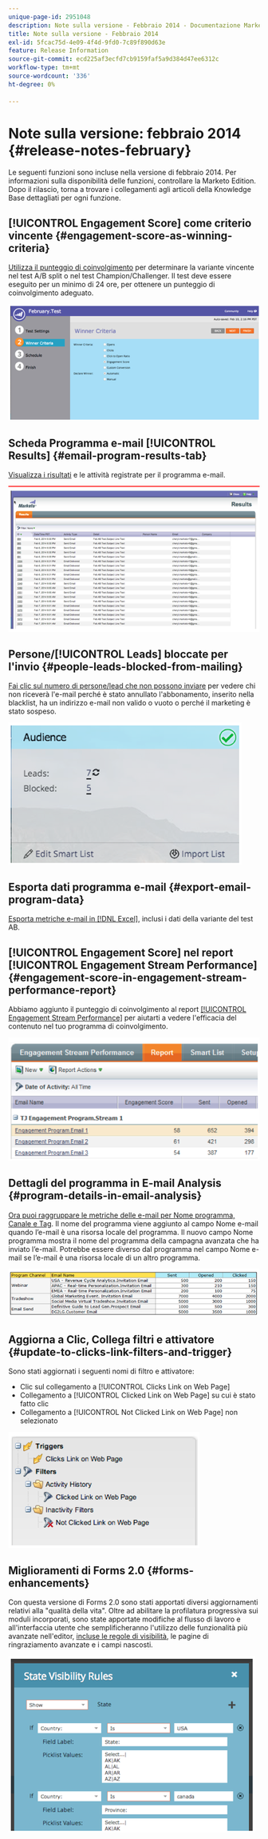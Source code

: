 ```yaml
---
unique-page-id: 2951048
description: Note sulla versione - Febbraio 2014 - Documentazione Marketo - Documentazione del prodotto
title: Note sulla versione - Febbraio 2014
exl-id: 5fcac75d-4e09-4f4d-9fd0-7c89f890d63e
feature: Release Information
source-git-commit: ecd225af3ecfd7cb9159faf5a9d384d47ee6312c
workflow-type: tm+mt
source-wordcount: '336'
ht-degree: 0%

---
```


# Note sulla versione: febbraio 2014 {#release-notes-february}

Le seguenti funzioni sono incluse nella versione di febbraio 2014. Per informazioni sulla disponibilità delle funzioni, controllare la Marketo Edition. Dopo il rilascio, torna a trovare i collegamenti agli articoli della Knowledge Base dettagliati per ogni funzione.

## [!UICONTROL Engagement Score] come criterio vincente {#engagement-score-as-winning-criteria}

[Utilizza il punteggio di coinvolgimento](/help/marketo/product-docs/email-marketing/email-programs/email-program-actions/email-test-a-b-test/define-the-a-b-test-winner-criteria.md) per determinare la variante vincente nel test A/B split o nel test Champion/Challenger. Il test deve essere eseguito per un minimo di 24 ore, per ottenere un punteggio di coinvolgimento adeguato.

![](assets/image2014-9-22-10-3a46-3a49.png)

## Scheda Programma e-mail [!UICONTROL Results] {#email-program-results-tab}

[Visualizza i risultati](/help/marketo/product-docs/email-marketing/email-programs/email-program-data/view-email-program-results.md) e le attività registrate per il programma e-mail.

![](assets/image2014-9-22-10-3a47-3a19.png)

## Persone/[!UICONTROL Leads] bloccate per l&#39;invio {#people-leads-blocked-from-mailing}

[Fai clic sul numero di persone/lead che non possono inviare](/help/marketo/product-docs/email-marketing/email-programs/managing-people-in-email-programs/define-an-audience-with-a-smart-list.md) per vedere chi non riceverà l&#39;e-mail perché è stato annullato l&#39;abbonamento, inserito nella blacklist, ha un indirizzo e-mail non valido o vuoto o perché il marketing è stato sospeso.

![](assets/image2014-9-22-10-3a47-3a42.png)

## Esporta dati programma e-mail {#export-email-program-data}

[Esporta metriche e-mail in [!DNL Excel]](/help/marketo/product-docs/email-marketing/email-programs/email-program-data/export-email-program-dashboard-to-excel.md), inclusi i dati della variante del test AB.

## [!UICONTROL Engagement Score] nel report [!UICONTROL Engagement Stream Performance] {#engagement-score-in-engagement-stream-performance-report}

Abbiamo aggiunto il punteggio di coinvolgimento al report [[!UICONTROL Engagement Stream Performance]](/help/marketo/product-docs/email-marketing/drip-nurturing/reports-and-notifications/engagement-stream-performance-report.md) per aiutarti a vedere l&#39;efficacia del contenuto nel tuo programma di coinvolgimento.

![](assets/image2014-9-22-10-3a50-3a36.png)

## Dettagli del programma in E-mail Analysis {#program-details-in-email-analysis}

[Ora puoi raggruppare le metriche delle e-mail per Nome programma, Canale e Tag](/help/marketo/product-docs/reporting/revenue-cycle-analytics/email-analysis/build-an-email-analysis-report-that-shows-program-information.md). Il nome del programma viene aggiunto al campo Nome e-mail quando l’e-mail è una risorsa locale del programma. Il nuovo campo Nome programma mostra il nome del programma della campagna avanzata che ha inviato l’e-mail. Potrebbe essere diverso dal programma nel campo Nome e-mail se l’e-mail è una risorsa locale di un altro programma.

![](assets/image2014-9-22-10-3a50-3a57.png)

## Aggiorna a Clic, Collega filtri e attivatore {#update-to-clicks-link-filters-and-trigger}

Sono stati aggiornati i seguenti nomi di filtro e attivatore:

* Clic sul collegamento a [!UICONTROL Clicks Link on Web Page]
* Collegamento a [!UICONTROL Clicked Link on Web Page] su cui è stato fatto clic
* Collegamento a [!UICONTROL Not Clicked Link on Web Page] non selezionato

![](assets/image2014-9-22-10-3a51-3a31.png)

## Miglioramenti di Forms 2.0 {#forms-enhancements}

Con questa versione di Forms 2.0 sono stati apportati diversi aggiornamenti relativi alla &quot;qualità della vita&quot;. Oltre ad abilitare la profilatura progressiva sui moduli incorporati, sono state apportate modifiche al flusso di lavoro e all&#39;interfaccia utente che semplificheranno l&#39;utilizzo delle funzionalità più avanzate nell&#39;editor, [incluse le regole di visibilità](/help/marketo/product-docs/demand-generation/forms/form-fields/dynamically-toggle-visibility-of-a-form-field.md), le pagine di ringraziamento avanzate e i campi nascosti.

![](assets/image2014-9-22-10-3a51-3a54.png)
